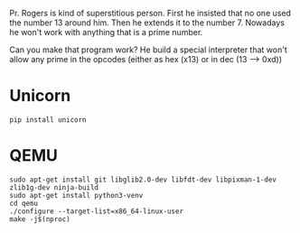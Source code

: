 Pr. Rogers is kind of superstitious person. First he insisted that no one used the number 13 around him. Then he extends it to the number 7.
Nowadays he won't work with anything that is a prime number.

Can you make that program work? He build a special interpreter that won't allow any prime in the opcodes (either as hex (x13) or in dec (13 --> 0xd))





# Unicorn
`pip install unicorn`

# QEMU
```
sudo apt-get install git libglib2.0-dev libfdt-dev libpixman-1-dev zlib1g-dev ninja-build
sudo apt-get install python3-venv
cd qemu
./configure --target-list=x86_64-linux-user
make -j$(nproc)
```
